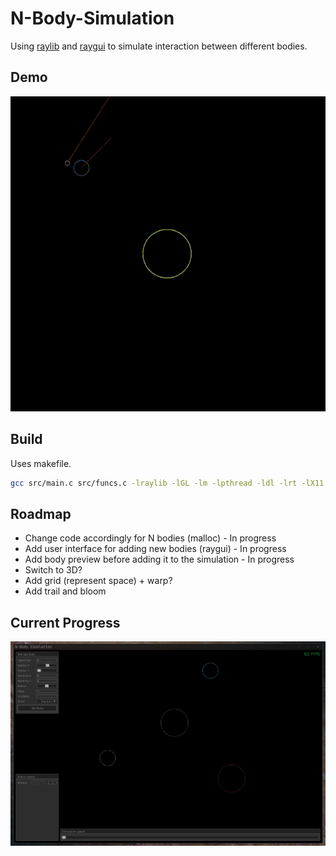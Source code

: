 # N-Body-Simulation

Using [raylib](https://www.raylib.com/) and [raygui](https://github.com/raysan5/raygui) to simulate interaction between different bodies.

## Demo

![](https://github.com/OfirTzrik/N-Body-Simulation/blob/main/assets/demo.gif)

## Build
Uses makefile.
```bash
gcc src/main.c src/funcs.c -lraylib -lGL -lm -lpthread -ldl -lrt -lX11 -Wall -Wextra -pedantic -o build/main
```

## Roadmap
- Change code accordingly for N bodies (malloc) - In progress
- Add user interface for adding new bodies (raygui) - In progress
- Add body preview before adding it to the simulation - In progress
- Switch to 3D?
- Add grid (represent space) + warp?
- Add trail and bloom

## Current Progress

![](https://github.com/OfirTzrik/N-Body-Simulation/blob/main/assets/current_progress.png)
